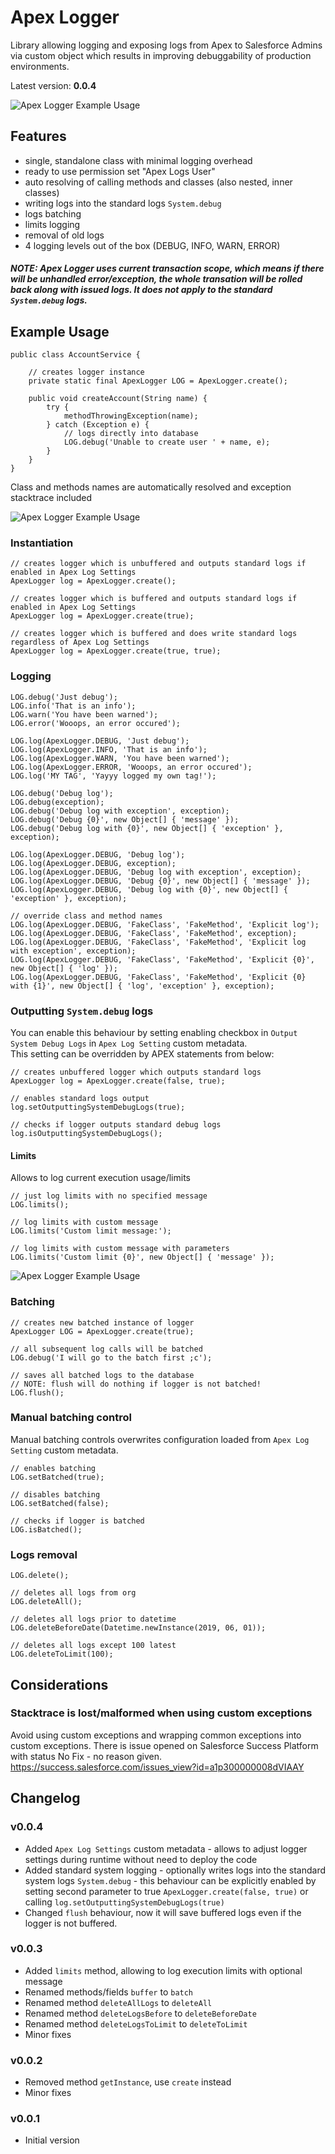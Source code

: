 # Apex Logger
Library allowing logging and exposing logs from Apex to Salesforce Admins via custom object
which results in improving debuggability of production environments.

Latest version: **0.0.4**

![Apex Logger Example Usage](images/example_usage_1.png)

## Features
- single, standalone class with minimal logging overhead
- ready to use permission set "Apex Logs User"
- auto resolving of calling methods and classes (also nested, inner classes)
- writing logs into the standard logs `System.debug`
- logs batching
- limits logging
- removal of old logs
- 4 logging levels out of the box (DEBUG, INFO, WARN, ERROR)

##### NOTE: Apex Logger uses current transaction scope, which means if there will be unhandled error/exception, the whole transation will be rolled back along with issued logs. It does not apply to the standard `System.debug` logs.

## Example Usage
```apex
public class AccountService {

	// creates logger instance
	private static final ApexLogger LOG = ApexLogger.create();
	
	public void createAccount(String name) {
		try {
			methodThrowingException(name);
		} catch (Exception e) {
			// logs directly into database
			LOG.debug('Unable to create user ' + name, e);
		}
	}
}
```
Class and methods names are automatically resolved and exception stacktrace included

![Apex Logger Example Usage](images/example_usage_2.png)

### Instantiation
```apex
// creates logger which is unbuffered and outputs standard logs if enabled in Apex Log Settings
ApexLogger log = ApexLogger.create();

// creates logger which is buffered and outputs standard logs if enabled in Apex Log Settings
ApexLogger log = ApexLogger.create(true);

// creates logger which is buffered and does write standard logs regardless of Apex Log Settings
ApexLogger log = ApexLogger.create(true, true);
```

### Logging
```apex
LOG.debug('Just debug');
LOG.info('That is an info');
LOG.warn('You have been warned');
LOG.error('Wooops, an error occured');

LOG.log(ApexLogger.DEBUG, 'Just debug');
LOG.log(ApexLogger.INFO, 'That is an info');
LOG.log(ApexLogger.WARN, 'You have been warned');
LOG.log(ApexLogger.ERROR, 'Wooops, an error occured');
LOG.log('MY TAG', 'Yayyy logged my own tag!');

LOG.debug('Debug log');
LOG.debug(exception);
LOG.debug('Debug log with exception', exception);
LOG.debug('Debug {0}', new Object[] { 'message' });
LOG.debug('Debug log with {0}', new Object[] { 'exception' }, exception);

LOG.log(ApexLogger.DEBUG, 'Debug log');
LOG.log(ApexLogger.DEBUG, exception);
LOG.log(ApexLogger.DEBUG, 'Debug log with exception', exception);
LOG.log(ApexLogger.DEBUG, 'Debug {0}', new Object[] { 'message' });
LOG.log(ApexLogger.DEBUG, 'Debug log with {0}', new Object[] { 'exception' }, exception);

// override class and method names
LOG.log(ApexLogger.DEBUG, 'FakeClass', 'FakeMethod', 'Explicit log');
LOG.log(ApexLogger.DEBUG, 'FakeClass', 'FakeMethod', exception);
LOG.log(ApexLogger.DEBUG, 'FakeClass', 'FakeMethod', 'Explicit log with exception', exception);
LOG.log(ApexLogger.DEBUG, 'FakeClass', 'FakeMethod', 'Explicit {0}', new Object[] { 'log' });
LOG.log(ApexLogger.DEBUG, 'FakeClass', 'FakeMethod', 'Explicit {0} with {1}', new Object[] { 'log', 'exception' }, exception);
```

### Outputting `System.debug` logs
You can enable this behaviour by setting enabling checkbox in `Output System Debug Logs` in `Apex Log Setting` custom metadata.\
This setting can be overridden by APEX statements from below:
```apex
// creates unbuffered logger which outputs standard logs
ApexLogger log = ApexLogger.create(false, true);

// enables standard logs output
log.setOutputtingSystemDebugLogs(true);

// checks if logger outputs standard debug logs
log.isOutputtingSystemDebugLogs();
```

#### Limits
Allows to log current execution usage/limits
```apex
// just log limits with no specified message
LOG.limits();

// log limits with custom message 
LOG.limits('Custom limit message:');

// log limits with custom message with parameters
LOG.limits('Custom limit {0}', new Object[] { 'message' });
```

![Apex Logger Example Usage](images/example_usage_3.png)

### Batching
```apex
// creates new batched instance of logger
ApexLogger LOG = ApexLogger.create(true);

// all subsequent log calls will be batched
LOG.debug('I will go to the batch first ;c');

// saves all batched logs to the database
// NOTE: flush will do nothing if logger is not batched!
LOG.flush();
```

### Manual batching control
Manual batching controls overwrites configuration loaded from `Apex Log Setting` custom metadata.
```apex
// enables batching
LOG.setBatched(true);

// disables batching
LOG.setBatched(false);

// checks if logger is batched
LOG.isBatched();
```

### Logs removal
```apex
LOG.delete();

// deletes all logs from org
LOG.deleteAll();

// deletes all logs prior to datetime
LOG.deleteBeforeDate(Datetime.newInstance(2019, 06, 01));

// deletes all logs except 100 latest
LOG.deleteToLimit(100);
```

## Considerations
### Stacktrace is lost/malformed when using custom exceptions
Avoid using custom exceptions and wrapping common exceptions into custom exceptions.
There is issue opened on Salesforce Success Platform with status No Fix - no reason given.
https://success.salesforce.com/issues_view?id=a1p300000008dVIAAY

## Changelog
### v0.0.4
- Added `Apex Log Settings` custom metadata - allows to adjust logger settings during runtime without need to deploy the code
- Added standard system logging - optionally writes logs into the standard system logs `System.debug` -
this behaviour can be explicitly enabled by setting second parameter to true `ApexLogger.create(false, true)`
or calling `log.setOutputtingSystemDebugLogs(true)`
- Changed `flush` behaviour, now it will save buffered logs even if the logger is not buffered.

### v0.0.3
- Added `limits` method, allowing to log execution limits with optional message
- Renamed methods/fields `buffer` to `batch`
- Renamed method `deleteAllLogs` to `deleteAll`
- Renamed method `deleteLogsBefore` to `deleteBeforeDate`
- Renamed method `deleteLogsToLimit` to `deleteToLimit`
- Minor fixes

### v0.0.2
- Removed method `getInstance`, use `create` instead
- Minor fixes

### v0.0.1
- Initial version
